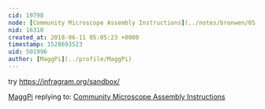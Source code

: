 ```yaml
---
cid: 19798
node: [Community Microscope Assembly Instructions](../notes/bronwen/05-07-2018/community-microscope-assembly-instructions)
nid: 16310
created_at: 2018-06-11 05:05:23 +0000
timestamp: 1528693523
uid: 501996
author: [MaggPi](../profile/MaggPi)
---
```


try https://infragram.org/sandbox/

[MaggPi](../profile/MaggPi) replying to: [Community Microscope Assembly Instructions](../notes/bronwen/05-07-2018/community-microscope-assembly-instructions)

